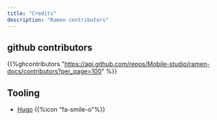 ```yaml
---
title: "Credits"
description: "Ramen contributors"
---
```



## github contributors
{{%ghcontributors "https://api.github.com/repos/Mobile-studio/ramen-docs/contributors?per_page=100" %}}

## Tooling

* [Hugo](https://gohugo.io/) {{%icon "fa-smile-o"%}}